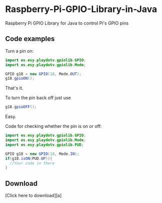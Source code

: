 # Raspberry-Pi-GPIO-Library-in-Java
Raspberry Pi GPIO Library for Java to control Pi's GPIO pins

<h2>Code examples</h2>

Turn a pin on:
```java
import es.esy.playdotv.gpiolib.GPIO;
import es.esy.playdotv.gpiolib.Mode;

GPIO g18 = new GPIO(18, Mode.OUT);
g18.gpioON();
```
That's it.

To turn the pin back off just use
```java 
g18.gpioOFF();
```
Easy.

Code for checking whether the pin is on or off:

```java
import es.esy.playdotv.gpiolib.GPIO;
import es.esy.playdotv.gpiolib.Mode;
import es.esy.playdotv.gpiolib.PUD;

GPIO g18 = new GPIO(18, Mode.IN);
if(g18.isON(PUD.UP)){
  //Your code in there
}
```
<h2>Download</h2>
[Click here to download][a]


[a]: https://github.com/Plajdo/Raspberry-Pi-GPIO-Library-in-Java/releases
